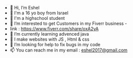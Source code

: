 - 👋 Hi, I’m Eshel
- 👦 I'm a 16 yo boy from Israel
- 📖 I'm a highschool student
- 👀 I’m interested to get Customers in my Fiverr business - 
- link : https://www.fiverr.com/share/oxA2yA
- 🌱 I’m currently learning advenced java
- 📴 I make websites with JS , Html & css
- 💞️ I’m looking for help to fix bugs in my code
- 📫 You can reach me in my email : eshel2017@gmail.com

